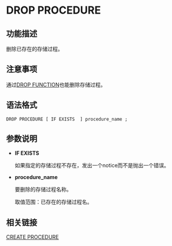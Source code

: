 # DROP PROCEDURE

## 功能描述<a name="zh-cn_topic_0283137697_zh-cn_topic_0237122145_zh-cn_topic_0059778377_se53c099099b3499097fe40da9daf8b12"></a>

删除已存在的存储过程。

## 注意事项<a name="zh-cn_topic_0283137697_zh-cn_topic_0237122145_zh-cn_topic_0059778377_s1e16e3722cae4864ad570562a7f7273e"></a>

通过[DROP FUNCTION](DROP-FUNCTION.md)也能删除存储过程。

## 语法格式<a name="zh-cn_topic_0283137697_zh-cn_topic_0237122145_zh-cn_topic_0059778377_s7fd54cba57c541c5a49626ef477adc4a"></a>

```
DROP PROCEDURE [ IF EXISTS  ] procedure_name ;
```

## 参数说明<a name="zh-cn_topic_0283137697_zh-cn_topic_0237122145_zh-cn_topic_0059778377_s080d001d1a1d451cb6e4965bea42c9e9"></a>

-   **IF EXISTS**

    如果指定的存储过程不存在，发出一个notice而不是抛出一个错误。

-   **procedure\_name**

    要删除的存储过程名称。

    取值范围：已存在的存储过程名。


## 相关链接<a name="zh-cn_topic_0283137697_zh-cn_topic_0237122145_zh-cn_topic_0059778377_s79db76d7068b489c8b96c2c51494ee04"></a>

[CREATE PROCEDURE](CREATE-PROCEDURE.md)

